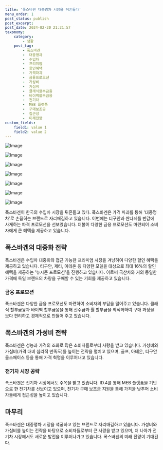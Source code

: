 ```yaml
---
title: '폭스바겐 대중명차 시장을 뒤흔들다'
menu_order: 1
post_status: publish
post_excerpt: 
post_date: 2024-02-20 21:21:57
taxonomy:
    category:
        - 생활
    post_tag:
        - 폭스바겐
        -  대중명차
        -  수입차
        -  프리미엄
        -  할인혜택
        -  가격파괴
        -  금융프로모션
        -  가성비
        -  가심비
        -  클래식할부금융
        -  바이백할부금융
        -  전기차
        -  MEB 플랫폼
        -  구매보조금
        -  접근성
        -  미래전망
custom_fields:
    field1: value 1
    field2: value 2
---
```


![Image](https://imgnews.pstatic.net/image/009/2024/02/20/0005260848_001_20240220072301009.jpg?type=w647)

![Image](https://imgnews.pstatic.net/image/009/2024/02/20/0005260848_002_20240220072301058.jpg?type=w647)

![Image](https://imgnews.pstatic.net/image/009/2024/02/20/0005260848_003_20240220072301110.jpg?type=w647)

![Image](https://imgnews.pstatic.net/image/009/2024/02/20/0005260848_004_20240220072301158.jpg?type=w647)

![Image](https://imgnews.pstatic.net/image/009/2024/02/20/0005260848_005_20240220072301205.jpg?type=w647)

![Image](https://imgnews.pstatic.net/image/009/2024/02/20/0005260848_006_20240220072301247.jpg?type=w647)

![Image](https://imgnews.pstatic.net/image/009/2024/02/20/0005260848_007_20240220072301294.jpg?type=w647)

폭스바겐이 한국의 수입차 시장을 뒤흔들고 있다. 폭스바겐은 가격 파괴를 통해 '대중명차'로 손꼽히는 브랜드로 자리매김하고 있습니다. 이번에는 티구안과 싼타페를 반값에 사게하는 파격 프로모션을 선보였습니다. 더불어 다양한 금융 프로모션도 마련되어 소비자에게 큰 혜택을 제공하고 있습니다.
## 폭스바겐의 대중화 전략
폭스바겐은 수입차 대중화와 접근 가능한 프리미엄 시장을 겨냥하여 다양한 할인 혜택을 제공하고 있습니다. 티구안, 제타, 아테온 등 다양한 모델을 대상으로 최대 16%의 할인 혜택을 제공하는 '뉴시즌 프로모션'을 진행하고 있습니다. 이로써 국산차와 거의 동일한 가격에 독일 브랜드의 차량을 구매할 수 있는 기회를 제공하고 있습니다.
### 금융 프로모션
폭스바겐은 다양한 금융 프로모션도 마련하여 소비자의 부담을 덜어주고 있습니다. 클래식 할부금융과 바이백 할부금융을 통해 선수금과 월 할부금을 최적화하여 구매 과정을 보다 편리하고 경제적으로 만들어 주고 있습니다.
## 폭스바겐의 가성비 전략
폭스바겐은 성능과 가격의 조화로 많은 소비자들로부터 사랑을 받고 있습니다. 가성비와 가심비(가격 대비 심리적 만족도)를 높이는 전략을 펼치고 있으며, 골프, 아테온, 티구안 올스페이스 등을 통해 가격 혁명을 이루어내고 있습니다.
### 전기차 시장 공략
폭스바겐은 전기차 시장에서도 주목을 받고 있습니다. ID.4를 통해 MEB 플랫폼을 기반으로 한 전기차를 선보이고 있으며, 전기차 구매 보조금 지원을 통해 가격을 낮추어 소비자들에게 접근성을 높이고 있습니다.
## 마무리
폭스바겐은 대중명차 시장을 석궁하고 있는 브랜드로 자리매김하고 있습니다. 가성비와 가심비를 높이는 전략을 바탕으로 소비자들로부터 큰 사랑을 받고 있으며, 더 나아가 전기차 시장에서도 새로운 발전을 이루어나가고 있습니다. 폭스바겐의 미래 전망이 기대된다.
